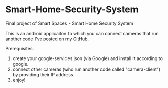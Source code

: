# Smart-Home-Security-System
Final project of Smart Spaces - Smart Home Security System

This is an android applicaiton to which you can connect cameras that run another code I've posted on my GitHub.

Prerequisites: 
  1) create your google-services.json (via Google) and install it according to google.
  2) connect other cameras (who run another code called "camera-client") by providing their IP address.
  3) enjoy!
